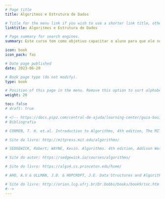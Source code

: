 ```yaml
---
# Page title
title: Algoritmos e Estrutura de Dados

# Title for the menu link if you wish to use a shorter link title, otherwise remove this option.
linktitle: Algoritmos e Estrutura de Dados

# Page summary for search engines.
summary: Este curso tem como objetivo capacitar o aluno para que ele seja capaz de compreender, implementar e utilizar as principais estuturas de dados e suas diferentes estratégias de organização de dados. Além disso, também seja preparado para utilizar análises assintóticas para descrever a eficiência de algoritmos.

icon: book
icon_pack: fas

# Date page published
date: 2023-06-20

# Book page type (do not modify).
type: book

# Position of this page in the menu. Remove this option to sort alphabetically.
weight: 20

toc: false
# draft: true

# <!-- https://docs.pipz.com/central-de-ajuda/learning-center/guia-basico-de-markdown#open
# Bibliografia

# CORMEN, T. H. et.al. Introduction to Algorithms, 4th edition, The MIT Press, 2022. 

# Site do livro: http://mitpress.mit.edu/algorithms/

# SEDGEWICK, Robert; WAYNE, Kevin. Algorithms. 4th edition, Addison Wesley, 2011. 

# Site do autor: https://sedgewick.io/courses/algorithms/

# Site do livro: https://algs4.cs.princeton.edu/home/

# AHO, A.V & ULLMAN, J.D. & HOPCROFT, J.E. Data Structures and Algorithms. 

# Site do livro: http://orion.lcg.ufrj.br/Dr.Dobbs/books/book9/toc.htm
#-->
---
```

